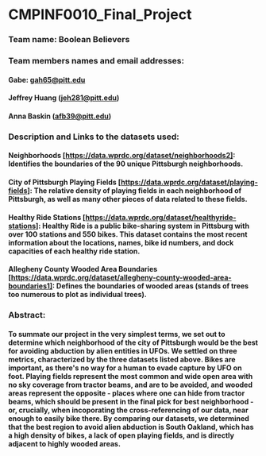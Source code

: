 # CMPINF0010_Final_Project

### Team name: Boolean Believers 

### Team members names and email addresses:
#### Gabe: gah65@pitt.edu
#### Jeffrey Huang (jeh281@pitt.edu) 
#### Anna Baskin (afb39@pitt.edu)

### Description and Links to the datasets used:
#### Neighborhoods [https://data.wprdc.org/dataset/neighborhoods2]: Identifies the boundaries of the 90 unique Pittsburgh neighborhoods.
#### City of Pittsburgh Playing Fields [https://data.wprdc.org/dataset/playing-fields]: The relative density of playing fields in each neighborhood of Pittsburgh, as well as many other pieces of data related to these fields.
#### Healthy Ride Stations [https://data.wprdc.org/dataset/healthyride-stations]: Healthy Ride is a public bike-sharing system in Pittsburg with over 100 stations and 550 bikes. This dataset contains the most recent information about the locations, names, bike id numbers, and dock capacities of each healthy ride station. 
#### Allegheny County Wooded Area Boundaries [https://data.wprdc.org/dataset/allegheny-county-wooded-area-boundaries1]: Defines the boundaries of wooded areas (stands of trees too numerous to plot as individual trees).

### Abstract: 
#### To summate our project in the very simplest terms, we set out to determine which neighborhood of the city of Pittsburgh would be the best for avoiding abduction by alien entities in UFOs. We settled on three metrics, characterized by the three datasets listed above. Bikes are important, as there's no way for a human to evade capture by UFO on foot. Playing fields represent the most common and wide open area with no sky coverage from tractor beams, and are to be avoided, and wooded areas represent the opposite - places where one can hide from tractor beams, which should be present in the final pick for best neighborhood - or, crucially, when incoporating the cross-referencing of our data, near enough to easily bike there. By comparing our datasets, we determined that the best region to avoid alien abduction is South Oakland, which has a high density of bikes, a lack of open playing fields, and is directly adjacent to highly wooded areas.
